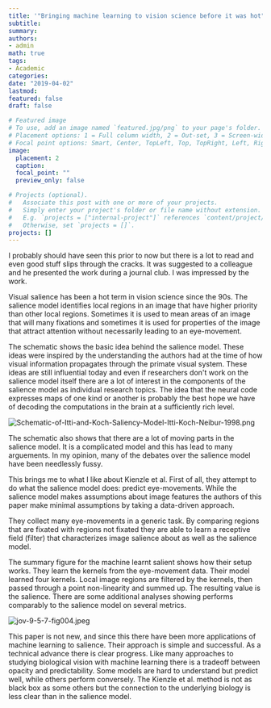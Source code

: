 ```yaml
---
title: '"Bringing machine learning to vision science before it was hot"'
subtitle: 
summary: 
authors:
- admin
math: true
tags:
- Academic
categories:
date: "2019-04-02"
lastmod:
featured: false
draft: false

# Featured image
# To use, add an image named `featured.jpg/png` to your page's folder.
# Placement options: 1 = Full column width, 2 = Out-set, 3 = Screen-width
# Focal point options: Smart, Center, TopLeft, Top, TopRight, Left, Right, BottomLeft, Bottom, BottomRight
image:
  placement: 2
  caption:
  focal_point: ""
  preview_only: false

# Projects (optional).
#   Associate this post with one or more of your projects.
#   Simply enter your project's folder or file name without extension.
#   E.g. `projects = ["internal-project"]` references `content/project/deep-learning/index.md`.
#   Otherwise, set `projects = []`.
projects: []
---
```

I probably should have seen this prior to now but there is a lot to read and even good stuff slips through the cracks. It was suggested to a colleague and he presented the work during a journal club. I was impressed by the work.

Visual salience has been a hot term in vision science since the 90s. The salience model identifies local regions in an image that have higher priority than other local regions. Sometimes it is used to mean areas of an image that will many fixations and sometimes it is used for properties of the image that attract attention without necessarily leading to an eye-movement.


The schematic shows the basic idea behind the salience model. These ideas were inspired by the understanding the authors had at the time of how visual information propagates through the primate visual system. These ideas are still influential today and even if researchers don't work on the salience model itself there are a lot of interest in the components of the salience model as individual research topics. The idea that the neural code expresses maps of one kind or another is probably the best hope we have of decoding the computations in the brain at a sufficiently rich level.

![Schematic-of-Itti-and-Koch-Saliency-Model-Itti-Koch-Neibur-1998.png](/img/posts/Schematic-of-Itti-and-Koch-Saliency-Model-Itti-Koch-Neibur-1998.png)

The schematic also shows that there are a lot of moving parts in the salience model. It is a complicated model and this has lead to many arguements. In my opinion, many of the debates over the salience model have been needlessly fussy.

This brings me to what I like about Kienzle et al. First of all, they attempt to do what the salience model does: predict eye-movements. While the salience model makes assumptions about image features the authors of this paper make minimal assumptions by taking a data-driven approach.

They collect many eye-movements in a generic task. By comparing regions that are fixated with regions not fixated they are able to learn a receptive field (filter) that characterizes image salience about as well as the salience model. 

The summary figure for the machine learnt salient shows how their setup works. They learn the kernels from the eye-movement data. Their model learned four kernels. Local image regions are filtered by the kernels, then passed through a point non-linearity and summed up. The resulting value is the salience. There are some additional analyses showing performs comparably to the salience model on several metrics.

![jov-9-5-7-fig004.jpeg](/img/posts//jov-9-5-7-fig004.jpeg)

This paper is not new, and since this there have been more applications of machine learning to salience. Their approach is simple and successful. As a technical advance there is clear progress. Like many approaches to studying biological vision with machine learning there is a tradeoff between opacity and predictability. Some models are hard to understand but predict well, while others perform conversely. The Kienzle et al. method is not as black box as some others but the connection to the underlying biology is less clear than in the salience model.
